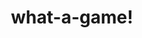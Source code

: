 ---
layout: blog
title: what-a-game!
category: blog
lat: 47.65287
lng: -122.35616
altitude: 14.19
image: https://s3-us-west-2.amazonaws.com/worldcup14/2014-06-13 13:48:14 PDT.jpg
observation: 20140613134814PDT
---